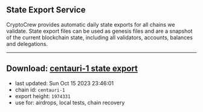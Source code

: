## State Export Service
CryptoCrew provides automatic daily state exports for all chains we validate. State export files can be used as genesis files and are a snapshot of the current blockchain state, including all validators, accounts, balances and delegations.

---
**Download: [centauri-1 state export](https://dl.ccvalidators.com/SERVICE/composable/centauri-1_export_1974331.json)**
---

- last updated: Sun Oct 15 2023 23:46:01
- chain id: `centauri-1`
- export height: `1974331`
- use for: airdrops, local tests, chain recovery
